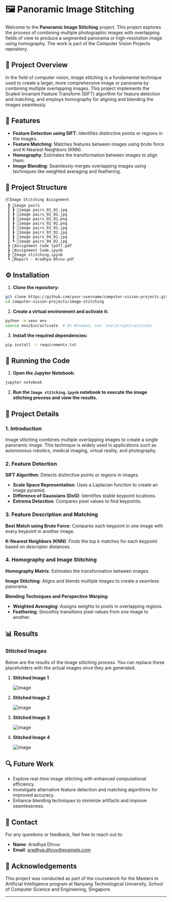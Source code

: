 # 🖼️ Panoramic Image Stitching

Welcome to the **Panoramic Image Stitching** project. This project explores the process of combining multiple photographic images with overlapping fields of view to produce a segmented panorama or high-resolution image using homography. The work is part of the Computer Vision Projects repository.

## 📝 Project Overview

In the field of computer vision, image stitching is a fundamental technique used to create a larger, more comprehensive image or panorama by combining multiple overlapping images. This project implements the Scaled-Invariant Feature Transform (SIFT) algorithm for feature detection and matching, and employs homography for aligning and blending the images seamlessly.

## 🌟 Features

- **Feature Detection using SIFT**: Identifies distinctive points or regions in the images.
- **Feature Matching**: Matches features between images using brute force and K-Nearest Neighbors (KNN).
- **Homography**: Estimates the transformation between images to align them.
- **Image Blending**: Seamlessly merges overlapping images using techniques like weighted averaging and feathering.

## 📂 Project Structure

```
📦Image Stitching Assignment
 ┣ 📂image pairs
 ┃ ┣ 📜image pairs_01_01.jpg
 ┃ ┣ 📜image pairs_01_02.jpg
 ┃ ┣ 📜image pairs_02_01.png
 ┃ ┣ 📜image pairs_02_02.png
 ┃ ┣ 📜image pairs_03_01.jpg
 ┃ ┣ 📜image pairs_03_02.jpg
 ┃ ┣ 📜image pairs_04_01.jpg
 ┃ ┗ 📜image pairs_04_02.jpg
 ┣ 📜Assignment Code (pdf).pdf
 ┣ 📜Assignment Code.ipynb
 ┣ 📜Image stitching.ipynb
 ┗ 📜Report - Aradhya Dhruv.pdf
```

## ⚙️ Installation

1. **Clone the repository:**

```bash
git clone https://github.com/your-username/computer-vision-projects.git
cd computer-vision-projects/image-stitching
```

2. **Create a virtual environment and activate it:**

```bash
python -m venv env
source env/bin/activate  # On Windows, use `env\Scripts\activate`
```

3. **Install the required dependencies:**

```bash
pip install -r requirements.txt
```

## 🚀 Running the Code

1. **Open the Jupyter Notebook:**

```bash
jupyter notebook
```

2. **Run the `Image stitching.ipynb` notebook to execute the image stitching process and view the results.**

## 📝 Project Details

### 1. Introduction

Image stitching combines multiple overlapping images to create a single panoramic image. This technique is widely used in applications such as autonomous robotics, medical imaging, virtual reality, and photography.

### 2. Feature Detection

**SIFT Algorithm**: Detects distinctive points or regions in images.

- **Scale Space Representation**: Uses a Laplacian function to create an image pyramid.
- **Difference of Gaussians (DoG)**: Identifies stable keypoint locations.
- **Extrema Detection**: Compares pixel values to find keypoints.

### 3. Feature Description and Matching

**Best Match using Brute Force**: Compares each keypoint in one image with every keypoint in another image.

**K-Nearest Neighbors (KNN)**: Finds the top k matches for each keypoint based on descriptor distances.

### 4. Homography and Image Stitching

**Homography Matrix**: Estimates the transformation between images.

**Image Stitching**: Aligns and blends multiple images to create a seamless panorama.

**Blending Techniques and Perspective Warping**:

- **Weighted Averaging**: Assigns weights to pixels in overlapping regions.
- **Feathering**: Smoothly transitions pixel values from one image to another.

## 📊 Results

### Stitched Images

Below are the results of the image stitching process. You can replace these placeholders with the actual images once they are generated.

1. **Stitched Image 1**
   
   ![image](https://github.com/user-attachments/assets/52453f09-e7d9-4754-a423-8d7272a4dad3)

2. **Stitched Image 2**
   
   ![image](https://github.com/user-attachments/assets/5790cb06-4ee3-4233-937f-85cfaae56721)

3. **Stitched Image 3**
   
   ![image](https://github.com/user-attachments/assets/38189b22-73a8-45dd-a581-43dec14eabae)

5. **Stitched Image 4**
   
   ![image](https://github.com/user-attachments/assets/f6d733db-d923-46e0-a1f2-522c14f345e2)


## 🔍 Future Work

- Explore real-time image stitching with enhanced computational efficiency.
- Investigate alternative feature detection and matching algorithms for improved accuracy.
- Enhance blending techniques to minimize artifacts and improve seamlessness.

## 📧 Contact

For any questions or feedback, feel free to reach out to:

- **Name**: Aradhya Dhruv
- **Email**: aradhya.dhruv@example.com

## 📝 Acknowledgements

This project was conducted as part of the coursework for the Masters in Artificial Intelligence program at Nanyang Technological University, School of Computer Science and Engineering, Singapore.

---
